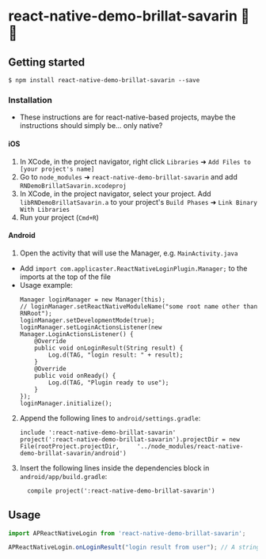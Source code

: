
# react-native-demo-brillat-savarin 🧀🧀

## Getting started

`$ npm install react-native-demo-brillat-savarin --save`

### Installation

- These instructions are for react-native-based projects, maybe the instructions should simply be... only native?

#### iOS

1. In XCode, in the project navigator, right click `Libraries` ➜ `Add Files to [your project's name]`
2. Go to `node_modules` ➜ `react-native-demo-brillat-savarin` and add `RNDemoBrillatSavarin.xcodeproj`
3. In XCode, in the project navigator, select your project. Add `libRNDemoBrillatSavarin.a` to your project's `Build Phases` ➜ `Link Binary With Libraries`
4. Run your project (`Cmd+R`)

#### Android

1. Open the activity that will use the Manager, e.g. `MainActivity.java`
  - Add `import com.applicaster.ReactNativeLoginPlugin.Manager;` to the imports at the top of the file
  - Usage example:
    ```
    Manager loginManager = new Manager(this);
    // loginManager.setReactNativeModuleName("some root name other than RNRoot");
    loginManager.setDevelopmentMode(true);
    loginManager.setLoginActionsListener(new Manager.LoginActionsListener() {
        @Override
        public void onLoginResult(String result) {
            Log.d(TAG, "login result: " + result);
        }
        @Override
        public void onReady() {
            Log.d(TAG, "Plugin ready to use");
        }
    });
    loginManager.initialize();
    ```

2. Append the following lines to `android/settings.gradle`:
  	```
  	include ':react-native-demo-brillat-savarin'
  	project(':react-native-demo-brillat-savarin').projectDir = new File(rootProject.projectDir, 	'../node_modules/react-native-demo-brillat-savarin/android')
  	```
3. Insert the following lines inside the dependencies block in `android/app/build.gradle`:
  	```
      compile project(':react-native-demo-brillat-savarin')
  	```


## Usage
```javascript
import APReactNativeLogin from 'react-native-demo-brillat-savarin';

APReactNativeLogin.onLoginResult("login result from user"); // A string. Yes, just a string.
```
  